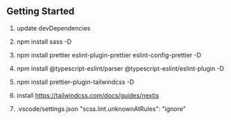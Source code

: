 ## Getting Started

1. update devDependencies

2. npm install sass -D
3. npm install prettier eslint-plugin-prettier eslint-config-prettier -D
4. npm install @typescript-eslint/parser @typescript-eslint/eslint-plugin -D
5. npm install prettier-plugin-tailwindcss -D

6. install https://tailwindcss.com/docs/guides/nextjs
7. .vscode/settings.json "scss.lint.unknownAtRules": "ignore"
